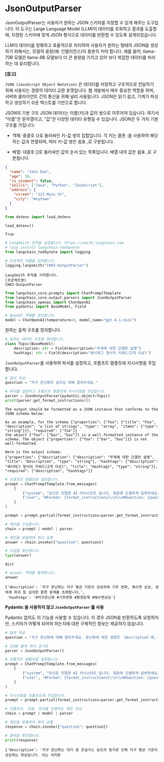 
# JsonOutputParser

JsonOutputParser는 사용자가 원하는 JSON 스키마를 지정할 수 있게 해주는 도구입니다. 이 도구는 Large Language Model (LLM)이 데이터를 조회하고 결과를 도출할 때, 지정된 스키마에 맞게 JSON 형식으로 데이터를 반환할 수 있도록 설계되었습니다.

LLM이 데이터를 정확하고 효율적으로 처리하여 사용자가 원하는 형태의 JSON을 생성하기 위해서는, 모델의 용량(예: 인텔리전스)이 충분히 커야 합니다. 예를 들어, llama-70B 모델은 llama-8B 모델보다 더 큰 용량을 가지고 있어 보다 복잡한 데이터를 처리하는 데 유리합니다.

**[참고]**

`JSON (JavaScript Object Notation)` 은 데이터를 저장하고 구조적으로 전달하기 위해 사용되는 경량의 데이터 교환 포맷입니다. 웹 개발에서 매우 중요한 역할을 하며, 서버와 클라이언트 간의 통신을 위해 널리 사용됩니다. JSON은 읽기 쉽고, 기계가 파싱하고 생성하기 쉬운 텍스트를 기반으로 합니다.

JSON의 기본 구조 JSON 데이터는 이름(키)과 값의 쌍으로 이루어져 있습니다. 여기서 "이름"은 문자열이고, "값"은 다양한 데이터 유형일 수 있습니다. JSON은 두 가지 기본 구조를 가집니다:

- 객체: 중괄호 {}로 둘러싸인 키-값 쌍의 집합입니다. 각 키는 콜론 :을 사용하여 해당하는 값과 연결되며, 여러 키-값 쌍은 쉼표 ,로 구분됩니다.
    
- 배열: 대괄호 []로 둘러싸인 값의 순서 있는 목록입니다. 배열 내의 값은 쉼표 ,로 구분됩니다.
    


```JSON
{
  "name": "John Doe",
  "age": 30,
  "is_student": false,
  "skills": ["Java", "Python", "JavaScript"],
  "address": {
    "street": "123 Main St",
    "city": "Anytown"
  }
}
```


```python
from dotenv import load_dotenv

load_dotenv()
```

```
True
```


```python
# LangSmith 추적을 설정합니다. https://smith.langchain.com
# !pip install langchain-teddynote
from langchain_teddynote import logging

# 프로젝트 이름을 입력합니다.
logging.langsmith("CH03-OutputParser")
```

```
LangSmith 추적을 시작합니다.
[프로젝트명]
CH03-OutputParser
```


```python
from langchain_core.prompts import ChatPromptTemplate
from langchain_core.output_parsers import JsonOutputParser
from langchain_openai import ChatOpenAI
from pydantic import BaseModel, Field
```


```python
# OpenAI 객체를 생성합니다.
model = ChatOpenAI(temperature=0, model_name="gpt-4.1-mini")
```

원하는 출력 구조를 정의합니다.


```python
# 원하는 데이터 구조를 정의합니다.
class Topic(BaseModel):
    description: str = Field(description="주제에 대한 간결한 설명")
    hashtags: str = Field(description="해시태그 형식의 키워드(2개 이상)")
```

`JsonOutputParser`를 사용하여 파서를 설정하고, 프롬프트 템플릿에 지시사항을 주입합니다.


```python
# 질의 작성
question = "지구 온난화의 심각성 대해 알려주세요."

# 파서를 설정하고 프롬프트 템플릿에 지시사항을 주입합니다.
parser = JsonOutputParser(pydantic_object=Topic)
print(parser.get_format_instructions())
```

```
The output should be formatted as a JSON instance that conforms to the JSON schema below.

As an example, for the schema {"properties": {"foo": {"title": "Foo", "description": "a list of strings", "type": "array", "items": {"type": "string"}}}, "required": ["foo"]}
the object {"foo": ["bar", "baz"]} is a well-formatted instance of the schema. The object {"properties": {"foo": ["bar", "baz"]}} is not well-formatted.

Here is the output schema:
{"properties": {"description": {"description": "주제에 대한 간결한 설명", "title": "Description", "type": "string"}, "hashtags": {"description": "해시태그 형식의 키워드(2개 이상)", "title": "Hashtags", "type": "string"}}, "required": ["description", "hashtags"]}
```


```python
# 프롬프트 템플릿을 설정합니다.
prompt = ChatPromptTemplate.from_messages(
    [
        ("system", "당신은 친절한 AI 어시스턴트 입니다. 질문에 간결하게 답변하세요."),
        ("user", "#Format: {format_instructions}\\n\\n#Question: {question}"),
    ]
)

prompt = prompt.partial(format_instructions=parser.get_format_instructions())

# 체인을 구성합니다.
chain = prompt | model | parser

# 체인을 호출하여 쿼리 실행
answer = chain.invoke({"question": question})
```


```python
# 타입을 확인합니다.
type(answer)
```

```
dict
```


```python
# answer 객체를 출력합니다.
answer
```

```
{'description': '지구 온난화는 지구 평균 기온이 상승하여 기후 변화, 해수면 상승, 생태계 파괴 등 심각한 환경 문제를 초래합니다.',
 'hashtags': '#지구온난화 #기후변화 #환경문제 #해수면상승'}
```

**Pydantic 을 사용하지 않고 `JsonOutputParser` 를 사용**

Pydantic 없이도 이 기능을 사용할 수 있습니다. 이 경우 JSON을 반환하도록 요청하지만, 스키마가 어떻게 되어야 하는지에 대한 구체적인 정보는 제공하지 않습니다.


```python
# 질의 작성
question = "지구 온난화에 대해 알려주세요. 온난화에 대한 설명은 `description`에, 관련 키워드는 `hashtags`에 담아주세요."

# JSON 출력 파서 초기화
parser = JsonOutputParser()

# 프롬프트 템플릿을 설정합니다.
prompt = ChatPromptTemplate.from_messages(
    [
        ("system", "당신은 친절한 AI 어시스턴트 입니다. 질문에 간결하게 답변하세요."),
        ("user", "#Format: {format_instructions}\\n\\n#Question: {question}"),
    ]
)

# 지시사항을 프롬프트에 주입합니다.
prompt = prompt.partial(format_instructions=parser.get_format_instructions())

# 프롬프트, 모델, 파서를 연결하는 체인 생성
chain = prompt | model | parser

# 체인을 호출하여 쿼리 실행
response = chain.invoke({"question": question})

# 출력을 확인합니다.
print(response)
```

```
{'description': '지구 온난화는 대기 중 온실가스 농도의 증가로 인해 지구 평균 기온이 상승하는 현상입니다. 이는 극지방
```